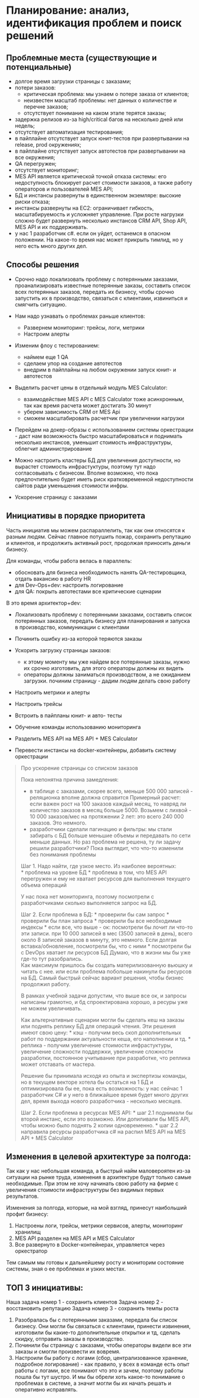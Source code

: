 ﻿# Планирование: анализ, идентификация проблем и поиск решений

## Проблемные места (существующие и потенциальные)

+ долгое время загрузки страницы с заказами;
+ потери заказов:
  + критическая проблема: мы узнаем о потере заказа от клиентов;
  + неизвестен масштаб проблемы: нет данных о количестве и перечне заказов;
  + отсутствует понимание на каком этапе терятся заказы;
+ задержка релизов из-за high/critical багов на несколько дней или недель;
+ отсутствует автоматизация тестирования;
+ в пайплайне отсутствует запуск юнит-тестов при развертывании на release, prod окружениях;
+ в пайплайне отсутствует запуск автотестов при развертывании на все окружения;
+ QA перегружен;
+ отсутствует мониторинг;
+ MES API является критической точкой отказа системы: его недоступность блокирует расчет стоимости заказов, а также работу операторов и пользователей MES API;
+ БД и инстансы развернуты в единственном экземляре: высокие риски отказа;
+ инстансы развернуты на ЕС2: ограничивает гибкость, масштабируемость и усложняет управление. При росте нагрузки сложно будет развернуть несколько инстансов CRM API, Shop API, MES API и их поддерживать.
+ у нас 1 разработчик c#. если он уйдет, останемся в опасном положении. На какое-то время нас может прикрыть тимлид, но у него есть много других дел. 
## Способы решения 

* Срочно надо локализовать проблему с потерянными заказами, проанализировать известные потерянные заказы, составить список всех потерянных заказов, передать их бизнесу, чтобы срочно запустить их в производство, связаться с клиентами, извиниться и смягчить ситуацию.


* Нам надо узнавать о проблемах раньше клиентов:
  * Развернем мониторинг: трейсы, логи, метрики
  * Настроим алерты


* Изменим флоу с тестированием: 
  * наймем еще 1 QA
  * сделаем упор на создание автотестов
  * внедрим в пайплайны на любом окружении запуск юнит- и автотестов


* Выделить расчет цены в отдельный модуль MES Calculator: 
  * взаимодействие MES API с MES Calculator тоже асинхронным, так как время расчета может достигать 30 минут 
  * уберем зависимость CRM от MES Api 
  * сможем масштабировать расчетчик при увеличении нагрузки


* Перейдем на докер-образы с использованием системы оркестрации - даст нам возможность быстро масштабироваться и поднимать несколько инстансов, уменьшит стоимость инфраструктуры, облегчит администрирование


* Можно настроить кластеры БД для увеличения доступности, но вырастет стоимость инфрастуктуры, поэтому тут надо согласовывать с бизнесом. Вполне возможно, что пока предпочтительно будет иметь риск кратковременной недоступности сайтов ради уменьшения стоимости инфры. 


* Ускорение страницу с заказами 

   
## Инициативы в порядке приоритета

Часть инициатив мы можем распараллелить, так как они относятся к разным людям. 
Сейчас главное потушить пожар, сохранить репутацию и клиентов, и продолжить активный рост, продолжая приносить деньги бизнесу.

Для команды, чтобы работа велась в параллель:
  * обосновать для бизнеса необходимость нанять QA-тестировщика, отдать вакансию в работу HR
  * для Dev-Ops+dev: настроить логирование 
  * для QA: покрыть автотестами все критические сценарии

В это время архитектор+dev: 
  * Локализовать проблему с потерянными заказами, составить список потерянных заказов, передать бизнесу для планирования и запуска в производство, коммуникации с клиентами
  * Починить ошибку из-за которой теряются заказы
  * Ускорить загрузку страницы заказов:
    * к этому моменту мы уже найдем все потерянные заказы, нужно их срочно изготовить, для этого операторы должны их видеть
    * операторы должны заниматься производством, а не ожиданием загрузки. починим страницу - дадим людям делать свою работу

  * Настроить метрики и алерты
  * Настроить трейсы
  * Встроить в пайпланы юнит- и авто- тесты

  * Обучение команды использованию мониторинга

  * Разделить MES API на  MES API + MES Calculator 
  * Перевести инстансы на docker-контейнеры, добавить систему оркестрации


>Про ускорение страницы со списком заказов
>
>Пока непонятна причина замедления: 
>
>   * в таблице с заказами, скорее всего, меньше 500 000 записей - реляционка вполне должна справится
           Примерный расчет: если важен рост на 100 заказов каждый месяц, то навряд ли количество заказов в месяц больше 5000. Возьмем с лихвой - 10 000 заказов/мес на протяжении 2 лет: это всего 240 000 заказов. Это немного.
>   * разработчики сделали пагинацию и фильтры: мы стали забирать с БД больше меньшие объемы и передавать по сети меньше данных. Но раз проблема не решена, ту ли задачу решили разработчики? Пока выглядит, что что-то изменили без понимания проблемы
>
>   Шаг 1. Надо найти, где узкое место. Из наиболее вероятных:  
      * проблема на уровне БД
      * проблема в том, что MES API перегружен и ему не хватает ресурсов для выполнения текущего объема операций   
>
>   У нас пока нет мониторинга, поэтому посмотрели с разработчиками сколько выполняется запрос на БД. 
>
>    Шаг 2. Если проблема в БД:
      * проверили бы сам запрос
      * проверили бы план запроса
      * проверили бы все необходимые индексы
      * если все, что выше - ок: посмотрели бы лочит ли что-то эти записи. при 10 000 записей в мес (3500 записей в день), всего около 8 записей заказов в минуту, это немного. Если долгая вставка/обновление, посмотрели бы, что с ними 
      * посмотрели бы с DevOps хватает ли ресурсов БД
    Думаю, что в жизни мы бы уже где-то тут разобрались.  
    Как максимум пришлось бы создать материлизованную вьюшку и читать с нее. или если проблема побольше накинули бы ресурсов на БД. 
    Самый быстрый сейчас вариант решения, чтобы бизнес продолжил работу.
>
>   В рамках учебной задачи допустим, что выше все ок, и запросы написаны грамотно, и бд спроектирована хорошо, а ресуры уже не можем увеличивать.
>
>   Как альтернативные сценарии могли бы сделать кеш на заказы или поднять реплику БД для операций чтения. 
    Эти решения имеют свою цену: 
    * кэш - получим весь скоп дополнительных работ по поддержании актуальности кеша, его наполнении и тд. 
    * реплика - получим увеличение стоимости инфрастуктуры, увеличение сложности поддержки, увеличение сложности разработки, постоянное учитывание при разработке, что реплика может отставать от мастера. 
>
>    Решение бы принимала исходя из опыта и экспертизы команды, но в текущем векторе хотела бы остаться на 1 БД и оптимизировала бы ее, пока есть возможность: 
    у нас сейчас 1 разработчик C# и у него в ближайшее время будет много других дел, время выхода нового разработчика - несколько месяцев. 
>
>    Шаг 2. Если проблема в ресурсах MES API: 
      * шаг 2.1 поднимали бы второй инстанс, если это возможно. Или допиливали бы MES API, чтобы можно было поднять 2 копии одновременно.
      * шаг 2.2 направила ресурсы разработчика c# на распил MES API на MES API + MES Calculator       


## Изменения в целевой архитектуре за полгода:

Так как у нас небольшая команда, а быстрый найм маловероятен из-за ситуации на рынке труда, изменения в архитектуре будут только самые необходимые. При этом не хочу начинать свою работу на фирме с увеличения стоимости инфраструктуры без видимых первых результатов.

Изменения за полгода, которые, на мой взгляд, принесут наибольший профит бизнесу:

1. Настроены логи, трейсы, метрики сервисов, алерты, мониторинг хранилищ
2. MES API разделен на MES API и MES Calculator
3. Все развернуто в Docker-контейнерах, управляется через оркестратор

Тем самым мы готовы к дальнейшему росту и мониторим состояние системы, зная о ее проблемах и узких местах.

## ТОП 3 инициативы:

Наша задача номер 1 - сохранить клиентов
Задача номер 2 - восстановить репутацию
Задача номер 3 - сохранить темпы роста

1. Разобралась бы с потерянными заказами, передала бы список бизнесу. Они могли бы связаться с клиентами, принести извинения, изготовили бы какие-то дополнительные открытки и тд, сделать скидку, отправить заказы в производство.
2. Починили бы страницу с заказами, чтобы операторы видели все эти заказы и смогли произвести их вовремя.
3. Настроили бы работу с логами (сбор, централизованное хранение, подробное логирование) - как правило, у всех в команде есть опыт работы с логами, все понимают что это и зачем, поэтому работы пошла бы тут шустро. И мы бы обрели хоть какое-то понимание о проблемах в системе, а значит могли бы их начать решать и оперативно исправлять. 





